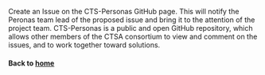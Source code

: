 
Create an Issue on the CTS-Personas GitHub page. This will notify the Peronas team lead of the proposed issue and bring it to the attention of the project team. CTS-Personas is a public and open GitHub repository, which allows other members of the CTSA consortium to view and comment on the issues, and to work together toward solutions.

#### Back to [home](https://galterdatalab.github.io/crdm-training/)
